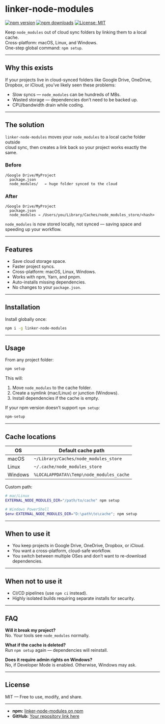 # linker-node-modules

[![npm version](https://img.shields.io/npm/v/linker-node-modules.svg)](https://www.npmjs.com/package/linker-node-modules)
[![npm downloads](https://img.shields.io/npm/dm/linker-node-modules.svg)](https://www.npmjs.com/package/linker-node-modules)
[![License: MIT](https://img.shields.io/badge/license-MIT-blue.svg)](LICENSE)

Keep `node_modules` out of cloud sync folders by linking them to a local cache.  
Cross-platform: macOS, Linux, and Windows.  
One-step global command: `npm setup`.

---

## Why this exists

If your projects live in cloud-synced folders like Google Drive, OneDrive, Dropbox, or iCloud, you’ve likely seen these problems:

- Slow syncs — `node_modules` can be hundreds of MBs.
- Wasted storage — dependencies don’t need to be backed up.
- CPU/bandwidth drain while coding.

---

## The solution

`linker-node-modules` moves your `node_modules` to a local cache folder outside  
cloud sync, then creates a link back so your project works exactly the same.

### Before

```text
/Google Drive/MyProject
  package.json
  node_modules/   ← huge folder synced to the cloud
```

### After

```text
/Google Drive/MyProject
  package.json
  node_modules → /Users/you/Library/Caches/node_modules_store/<hash>
```

`node_modules` is now stored locally, not synced — saving space and speeding up your workflow.

---

## Features

- Save cloud storage space.
- Faster project syncs.
- Cross-platform: macOS, Linux, Windows.
- Works with npm, Yarn, and pnpm.
- Auto-installs missing dependencies.
- No changes to your `package.json`.

---

## Installation

Install globally once:

```bash
npm i -g linker-node-modules
```

---

## Usage

From any project folder:

```bash
npm setup
```

This will:

1. Move `node_modules` to the cache folder.
2. Create a symlink (mac/Linux) or junction (Windows).
3. Install dependencies if the cache is empty.

If your npm version doesn’t support `npm setup`:

```bash
npm-setup
```

---

## Cache locations

| OS      | Default cache path                               |
| ------- | ------------------------------------------------ |
| macOS   | `~/Library/Caches/node_modules_store`            |
| Linux   | `~/.cache/node_modules_store`                    |
| Windows | `%LOCALAPPDATA%\Temp\node_modules_cache`       |

Custom path:

```bash
# mac/Linux
EXTERNAL_NODE_MODULES_DIR="/path/to/cache" npm setup
```

```powershell
# Windows PowerShell
$env:EXTERNAL_NODE_MODULES_DIR="D:\path\to\cache"; npm setup
```

---

## When to use it

- You keep projects in Google Drive, OneDrive, Dropbox, or iCloud.
- You want a cross-platform, cloud-safe workflow.
- You switch between multiple OSes and don’t want to re-download dependencies.

---

## When not to use it

- CI/CD pipelines (use `npm ci` instead).
- Highly isolated builds requiring separate installs for security.

---

## FAQ

**Will it break my project?**  
No. Your tools see `node_modules` normally.

**What if the cache is deleted?**  
Run `npm setup` again — dependencies will reinstall.

**Does it require admin rights on Windows?**  
No, if Developer Mode is enabled. Otherwise, Windows may ask.

---

## License

MIT — Free to use, modify, and share.

---

- **npm:** [linker-node-modules on npm](https://www.npmjs.com/package/linker-node-modules)  
- **GitHub:** [Your repository link here](https://github.com/yourname/yourrepo)
